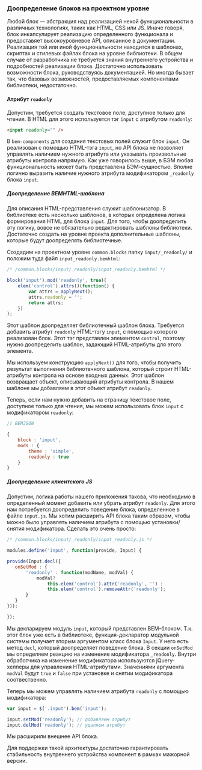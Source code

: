 ### Доопределение блоков на проектном уровне

Любой блок &mdash; абстракция над реализацией некой функциональности в различных технологиях, таких как HTML, CSS или JS. Иначе говоря, блок инкапсулирует реализацию определенного функционала и предоставяет высокоуровневое API, описанное в документации. Реализация той или иной функциональности находится в шаблонах, скриптах и стилевых файлах блока на уровне библиотеки. В общем случае от разработчика не требуется знания внутреннего устройства и подробностей реализации блока. Достаточно использовать возможности блока, руководствуясь документацией. Но иногда бывает так, что базовых возможностей, предоставляемых компонентами библиотеки, недостаточно.

#### Атрибут `readonly`

Допустим, требуется создать текстовое поле, доступное только для чтения. В HTML для этого используется тэг `input` с атрибутом `readonly`:

 ```html
 <input readonly="" />
 ```

 В `bem-components` для создания текстовых полей служит блок `input`. Он реализован с помощью HTML-тэга `input`, но API блока не позволяет управлять наличием нужного атрибута или указывать произвольные атрибуты контрола напрямую. Как уже говорилось выше, в БЭМ любая функциональность может быть представлена БЭМ-сущностью. Вполне логично выразить наличие нужного атрибута модификатором `_readonly` блока `input`.

##### Доопределение BEMHTML-шаблона

Для описания HTML-представления служит шаблонизатор. В библиотеке есть несколько шаблонов, в которых определена логика формирования HTML для блока `input`. Для того, чтобы доопределить эту логику, вовсе не обязательно редактировать шаблоны библиотеки. Достаточно создать на уровне проекта дополнительные шаблоны, которые будут доопределять библиотечные.

Создадим на проектном уровне `common.blocks` папку `input/_readonly/` и положим туда файл `input_readonly.bemhtml`:

```js
/* /common.blocks/input/_readonly/input_readonly.bemhtml */

block('input').mod('readonly', true)(
    elem('control').attrs()(function() {
        var attrs = applyNext();
        attrs.readonly = '';
        return attrs;
    })
);
```

Этот шаблон доопределяет библиотечный шаблон блока. Требуется добавить атрибут `readonly` HTML-тэгу `input`, с помощью которого реализован блок. Этот тэг представлен элементом `control`, поэтому нужно доопределить шаблон, задающий HTML-атрибуты для этого элемента.

Мы используем конструкцию `applyNext()` для того, чтобы получить результат выполнения библиотечного шаблона, который строит HTML-атрибуты контрола на основе входных данных. Этот шаблон возвращает объект, описывающий атрибуты контрола. В нашем шаблоне мы добавляем в этот объект атрибут `readonly`.

Теперь, если нам нужно добавить на страницу текстовое поле, доступное только для чтения, мы можем использовать блок `input` с модификатором `readonly`:

```js
// BEMJSON

{
    block : 'input',
    mods : {
        theme : 'simple',
        readonly : true
    }
}
```

##### Доопределение клиентского JS

Допустим, логика работы нашего приложения такова, что необходимо в определенный момент добавить или убрать атрибут `readonly`. Для этого нам потребуется доопределить поведение блока, определенное в файле `input.js`. Мы хотим расширить API блока таким образом, чтобы можно было управлять наличием атрибута с помощью установки/снятия модификатора. Сделать это очень просто:

 ```js
/* /common.blocks/input/_readonly/input_readonly.js */

modules.define('input', function(provide, Input) {

provide(Input.decl({
    onSetMod : {
        'readonly' : function(modName, modVal) {
            modVal?
                this.elem('control').attr('readonly', '') :
                this.elem('control').removeAttr('readonly');
        }
    }
}));

});
 ```

Мы декларируем модуль `input`, который представлен BEM-блоком. Т.к. этот блок уже есть в библиотеке, функция-декларатор модульной системы получает вторым аргументом класс блока `Input`. У него есть метод `decl`, который доопределяет поведение блока. В секции `onSetMod` мы определяем реакцию на изменение модификатора `_readonly`. Внутри обработчика на изменение модификатора используются jQuery-хелперы для управления HTML-атрибутами. Значениями аргумента `modVal` будут `true` и `false` при установке и снятии модификатора соотвественно.

Теперь мы можем управлять наличием атрибута `readonly` с помощью модификатора:

```js
var input = $('.input').bem('input');

input.setMod('readonly'); // добавляем атрибут
input.delMod('readonly'); // удаляем атрибут
```

Мы расширили внешнее API блока.

Для поддержки такой архитектуры достаточно гарантировать стабильность внутреннего устройства компонент в рамках мажорной версии.

